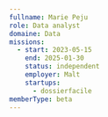 ```yaml
---
fullname: Marie Peju
role: Data analyst
domaine: Data
missions:
  - start: 2023-05-15
    end: 2025-01-30
    status: independent
    employer: Malt
    startups:
      - dossierfacile
memberType: beta
---
```

